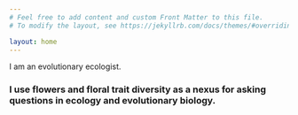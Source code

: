 ```yaml
---
# Feel free to add content and custom Front Matter to this file.
# To modify the layout, see https://jekyllrb.com/docs/themes/#overriding-theme-defaults

layout: home
---
```


I am an evolutionary ecologist.

### I use flowers and floral trait diversity as a nexus for asking questions in ecology and evolutionary biology. 